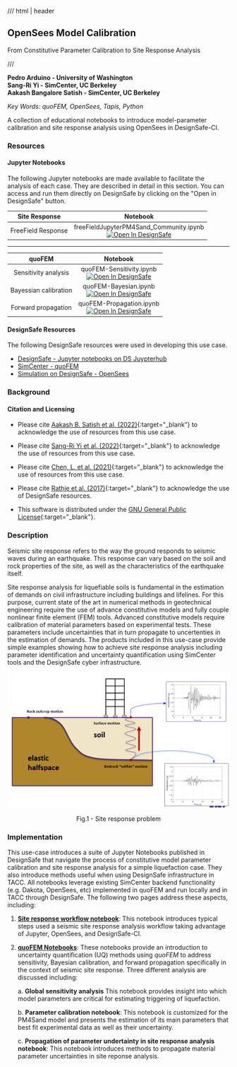 /// html | header

## OpenSees Model Calibration

From Constitutive Parameter Calibration to Site Response Analysis

///

**Pedro Arduino - University of Washington**  <br>
**Sang-Ri Yi - SimCenter, UC Berkeley**  <br>
**Aakash Bangalore Satish - SimCenter, UC Berkeley**

*Key Words: quoFEM, OpenSees, Tapis, Python*

A collection of educational notebooks to introduce model-parameter calibration and site response analysis using OpenSees in DesignSafe-CI.

### Resources
 
#### Jupyter Notebooks
The following Jupyter notebooks are made available to facilitate the analysis of each case. They are described in detail in this section. You can access and run them directly on DesignSafe by clicking on the "Open in DesignSafe" button.

| Site Response | Notebook |
| :-------: | :---------:  |
| FreeField Response | freeFieldJupyterPM4Sand_Community.ipynb <br> [![Open In DesignSafe](/user-guide/img/Open-in-DesignSafe.svg)](https://jupyter.designsafe-ci.org/hub/user-redirect/lab/tree/CommunityData/Jupyter%20Notebooks%20for%20Civil%20Engineering%20Courses/University_of_Washington/freeFieldJupyterPM4Sand/freeFieldJupyterPM4Sand_Community-TAPISV3.ipynb) |

---

| quoFEM | Notebook |
| :-------: | :---------:  |
| Sensitivity analysis     | quoFEM-Sensitivity.ipynb <br> [![Open In DesignSafe](/user-guide/img/Open-in-DesignSafe.svg)](https://jupyter.designsafe-ci.org/hub/user-redirect/lab/tree/CommunityData/Jupyter%20Notebooks%20for%20Civil%20Engineering%20Courses/University_of_Washington/quoFEM-Example1-TAPISV3/GlobalSensitivity/quoFEM-Sensitivity-TAPISV3.ipynb)|
| Bayessian calibration     | quoFEM-Bayesian.ipynb <br> [![Open In DesignSafe](/user-guide/img/Open-in-DesignSafe.svg)](https://jupyter.designsafe-ci.org/hub/user-redirect/lab/tree/CommunityData/Jupyter%20Notebooks%20for%20Civil%20Engineering%20Courses/University_of_Washington/quoFEM-Example1-TAPISV3/BayesianCalibration/quoFEM-Bayesian-TAPISV3.ipynb)|
| Forward propagation  | quoFEM-Propagation.ipynb <br> [![Open In DesignSafe](/user-guide/img/Open-in-DesignSafe.svg)](https://jupyter.designsafe-ci.org/hub/user-redirect/lab/tree/CommunityData/Jupyter%20Notebooks%20for%20Civil%20Engineering%20Courses/University_of_Washington/quoFEM-Example1-TAPISV3/ForwardPropagation/quoFEM-Propagation-TAPISV3.ipynb)|


#### DesignSafe Resources
The following DesignSafe resources were used in developing this use case.

* [DesignSafe - Jupyter notebooks on DS Juypterhub](https://www.designsafe-ci.org/use-designsafe/tools-applications/analysis/jupyter/)
* [SimCenter - quoFEM](https://www.designsafe-ci.org/use-designsafe/tools-applications/simulation/quofem/)
* [Simulation on DesignSafe - OpenSees](https://www.designsafe-ci.org/use-designsafe/tools-applications/simulation/opensees/)


### Background

#### Citation and Licensing
* Please cite [Aakash B. Satish et al. (2022)](https://doi.org/10.1007/978-3-031-11898-2_152){:target="_blank"}  to acknowledge the use of resources from this use case.

* Please cite [Sang-Ri Yi et al. (2022)](https://doi.org/10.1007/978-3-031-30125-4_6){:target="_blank"}  to acknowledge the use of resources from this use case.

* Please cite [Chen, L. et al. (2021)](https://peer.berkeley.edu/sites/default/files/2021_chen_final.pdf){:target="_blank"}  to acknowledge the use of resources from this use case.

* Please cite [Rathje et al. (2017)](https://doi.org/10.1061/(ASCE)NH.1527-6996.0000246){:target="_blank"}  to acknowledge the use of DesignSafe resources.

* This software is distributed under the [GNU General Public License](https://www.gnu.org/licenses/gpl-3.0.html){:target="_blank"}.

### Description

Seismic site response refers to the way the ground responds to seismic waves during an earthquake. This response can vary based on the soil and rock properties of the site, as well as the characteristics of the earthquake itself.

Site response analysis for liquefiable soils is fundamental in the estimation of demands on civil infrastructure including buildings and lifelines. For this purpose, current state of the art in numerical methods in geotechnical engineering require the use of advance constitutive models and fully couple nonlinear finite element (FEM) tools. Advanced constitutive models require calibration of material parameters based on experimental tests. These parameters include uncertainties that in turn propagate to uncertenties in the estimation of demands. The products included in this use-case provide simple examples showing how to achieve site response analysis including parameter identification and uncertainty quantification using SimCenter tools and the DesignSafe cyber infrastructure.


![Propagation of vertical waves in site response analysis](img/UC1-Arduino-1-SRschematic2.png "Fig.1 - Site response problem")
<p style="text-align: center;"> Fig.1 - Site response problem </p>

### Implementation

This use-case introduces a suite of Jupyter Notebooks published in DesignSafe that navigate the process of  constitutive model parameter calibration and site response analysis for a simple liquefaction case. They also introduce methods useful when using DesignSafe infrastructure in TACC. All notebooks leverage existing SimCenter backend functionality (e.g. Dakota, OpenSees, etc) implemented in quoFEM and run locally and in TACC through DesignSafe. The following two pages address these aspects, including:

1. [**Site response workflow notebook**](./usecase_siteResponse.md): This notebook introduces typical steps used a seismic site response analysis workflow taking advantage of Jupyter, OpenSees, and DesignSafe-CI.

2. [**quoFEM Notebooks**](./usecase_quoFEM.md): These notebooks provide an introduction to uncertainty quantification (UQ) methods using *quoFEM* to address sensitivity, Bayesian calibration, and forward propagation specifically in the context of seismic site response. Three different analysis are discussed including:

    a. **Global sensitivity analysis** This notebook provides insight into which model parameters are critical for estimating triggering of liquefaction.

    b. **Parameter calibration notebook**: This  notebook is customized for the PM4Sand model and presents the estimation of its main parameters that best fit experimental data as well as their uncertainty.

    c. **Propagation of parameter undertainty in site response analysis notebook**: This notebook introduces methods to propagate material parameter uncertainties in site reponse analysis.


